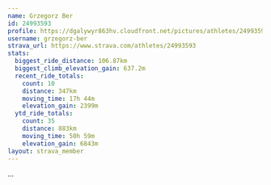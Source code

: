 ```yaml
---
name: Grzegorz Ber
id: 24993593
profile: https://dgalywyr863hv.cloudfront.net/pictures/athletes/24993593/7453165/11/large.jpg
username: grzegorz-ber
strava_url: https://www.strava.com/athletes/24993593
stats:
  biggest_ride_distance: 106.87km
  biggest_climb_elevation_gain: 637.2m
  recent_ride_totals:
    count: 10
    distance: 347km
    moving_time: 17h 44m
    elevation_gain: 2399m
  ytd_ride_totals:
    count: 35
    distance: 883km
    moving_time: 50h 59m
    elevation_gain: 6843m
layout: strava_member
--- 
```

...
